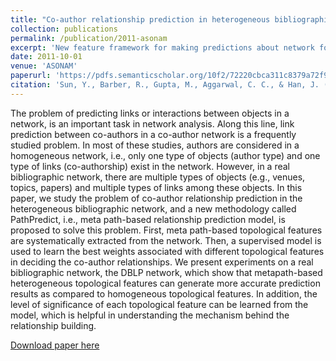 ```yaml
---
title: "Co-author relationship prediction in heterogeneous bibliographic networks"
collection: publications
permalink: /publication/2011-asonam
excerpt: 'New feature framework for making predictions about network formation'
date: 2011-10-01
venue: 'ASONAM'
paperurl: 'https://pdfs.semanticscholar.org/10f2/72220cbca311c8379a72f9d5ba387b18c437.pdf'
citation: 'Sun, Y., Barber, R., Gupta, M., Aggarwal, C. C., & Han, J. (2011, July). Co-author relationship prediction in heterogeneous bibliographic networks. In Advances in Social Networks Analysis and Mining (ASONAM), 2011 International Conference on (pp. 121-128). IEEE.'
---
```

The problem of predicting links or interactions between objects in a network, is an important task in network analysis. Along this line, link prediction between co-authors in a co-author network is a frequently studied problem. In most of these studies, authors are considered in a homogeneous network, i.e., only one type of objects (author type) and one type of links (co-authorship) exist in the network. However, in a real bibliographic network, there are multiple types of objects (e.g., venues, topics, papers) and multiple types of links among these objects. In this paper, we study the problem of co-author relationship prediction in the heterogeneous bibliographic network, and a new methodology called PathPredict, i.e., meta path-based relationship prediction model, is proposed to solve this problem. First, meta path-based topological features are systematically extracted from the network. Then, a supervised model is used to learn the best weights associated with different topological features in deciding the co-author relationships. We present experiments on a real bibliographic network, the DBLP network, which show that metapath-based heterogeneous topological features can generate more accurate prediction results as compared to homogeneous topological features. In addition, the level of significance of each topological feature can be learned from the model, which is helpful in understanding the mechanism behind the relationship building.

[Download paper here](https://pdfs.semanticscholar.org/10f2/72220cbca311c8379a72f9d5ba387b18c437.pdf)
